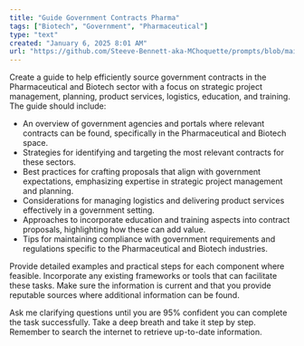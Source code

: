 ```yaml
---
title: "Guide Government Contracts Pharma"
tags: ["Biotech", "Government", "Pharmaceutical"]
type: "text"
created: "January 6, 2025 8:01 AM"
url: "https://github.com/Steeve-Bennett-aka-MChoquette/prompts/blob/main/guide_government_contracts_pharma.md"
---
```


Create a guide to help efficiently source government contracts in the Pharmaceutical and Biotech sector with a focus on strategic project management, planning, product services, logistics, education, and training. The guide should include:

- An overview of government agencies and portals where relevant contracts can be found, specifically in the Pharmaceutical and Biotech space.
- Strategies for identifying and targeting the most relevant contracts for these sectors.
- Best practices for crafting proposals that align with government expectations, emphasizing expertise in strategic project management and planning.
- Considerations for managing logistics and delivering product services effectively in a government setting.
- Approaches to incorporate education and training aspects into contract proposals, highlighting how these can add value.
- Tips for maintaining compliance with government requirements and regulations specific to the Pharmaceutical and Biotech industries.

Provide detailed examples and practical steps for each component where feasible. Incorporate any existing frameworks or tools that can facilitate these tasks. Make sure the information is current and that you provide reputable sources where additional information can be found.

Ask me clarifying questions until you are 95% confident you can complete the task successfully. Take a deep breath and take it step by step. Remember to search the internet to retrieve up-to-date information.